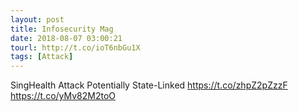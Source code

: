 ```yaml
---
layout: post
title: Infosecurity Mag
date: 2018-08-07 03:00:21
tourl: http://t.co/ioT6nbGu1X
tags: [Attack]
---
```

SingHealth Attack Potentially State-Linked https://t.co/zhpZ2pZzzF https://t.co/yMv82M2toO